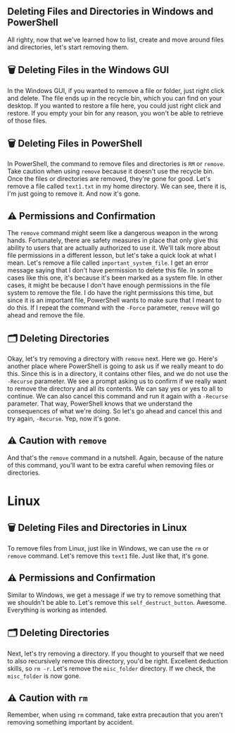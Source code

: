 ## Deleting Files and Directories in Windows and PowerShell

All righty, now that we've learned how to list, create and move around files and directories, let's start removing them.

## 🗑️ Deleting Files in the Windows GUI
In the Windows GUI, if you wanted to remove a file or folder, just right click and delete. The file ends up in the recycle bin, which you can find on your desktop. If you wanted to restore a file here, you could just right click and restore. If you empty your bin for any reason, you won't be able to retrieve of those files.

## 🗑️ Deleting Files in PowerShell
In PowerShell, the command to remove files and directories is `RM` or `remove`. Take caution when using `remove` because it doesn't use the recycle bin. Once the files or directories are removed, they're gone for good. Let's remove a file called `text1.txt` in my home directory. We can see, there it is, I'm just going to remove it. And now it's gone.

## ⚠️ Permissions and Confirmation
The `remove` command might seem like a dangerous weapon in the wrong hands. Fortunately, there are safety measures in place that only give this ability to users that are actually authorized to use it. We'll talk more about file permissions in a different lesson, but let's take a quick look at what I mean. Let's remove a file called `important_system_file`. I get an error message saying that I don't have permission to delete this file. In some cases like this one, it's because it's been marked as a system file. In other cases, it might be because I don't have enough permissions in the file system to remove the file. I do have the right permissions this time, but since it is an important file, PowerShell wants to make sure that I meant to do this. If I repeat the command with the `-Force` parameter, `remove` will go ahead and remove the file.

## 🗂️ Deleting Directories
Okay, let's try removing a directory with `remove` next. Here we go. Here's another place where PowerShell is going to ask us if we really meant to do this. Since this is in a directory, it contains other files, and we do not use the `-Recurse` parameter. We see a prompt asking us to confirm if we really want to remove the directory and all its contents. We can say yes or yes to all to continue. We can also cancel this command and run it again with a `-Recurse` parameter. That way, PowerShell knows that we understand the consequences of what we're doing. So let's go ahead and cancel this and try again, `-Recurse`. Yep, now it's gone.

## ⚠️ Caution with `remove`
And that's the `remove` command in a nutshell. Again, because of the nature of this command, you'll want to be extra careful when removing files or directories.

# Linux

## 🗑️ Deleting Files and Directories in Linux

To remove files from Linux, just like in Windows, we can use the `rm` or `remove` command. Let's remove this `text1` file. Just like that, it's gone. 

## ⚠️ Permissions and Confirmation

Similar to Windows, we get a message if we try to remove something that we shouldn't be able to. Let's remove this `self_destruct_button`. Awesome. Everything is working as intended.

## 🗂️ Deleting Directories

Next, let's try removing a directory. If you thought to yourself that we need to also recursively remove this directory, you'd be right. Excellent deduction skills, so `rm -r`. Let's remove the `misc_folder` directory. If we check, the `misc_folder` is now gone.

## ⚠️ Caution with `rm`

Remember, when using `rm` command, take extra precaution that you aren't removing something important by accident.